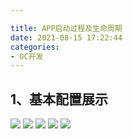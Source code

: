 ```yaml
---

title: APP启动过程及生命周期
date: 2021-08-15 17:22:44
categories: 
- OC开发
---
```


## 1、基本配置展示

<img src="https://gitee.com/molushu/blog-gallery-1/raw/master/img/20210815172556.png">



<img src="https://gitee.com/molushu/blog-gallery-1/raw/master/img/20210815172732.png">



<img src="https://gitee.com/molushu/blog-gallery-1/raw/master/img/20210815172852.png">



<img src="https://gitee.com/molushu/blog-gallery-1/raw/master/img/77BD866C-6301-426F-9BB8-20E4DEE1AAEE.png">



<img src="https://gitee.com/molushu/blog-gallery-1/raw/master/img/20210815173757.png">



